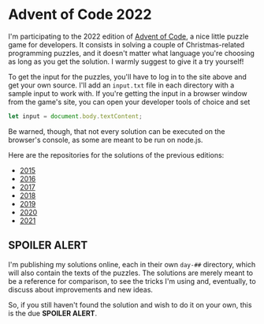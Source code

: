# Advent of Code 2022

I'm participating to the 2022 edition of [Advent of Code](http://adventofcode.com/2022/), a nice little puzzle game for developers. It consists in solving a couple of Christmas-related programming puzzles, and it doesn't matter what language you're choosing as long as you get the solution. I warmly suggest to give it a try yourself!

To get the input for the puzzles, you'll have to log in to the site above and get your own source. I'll add an `input.txt` file in each directory with a sample input to work with. If you're getting the input in a browser window from the game's site, you can open your developer tools of choice and set

```js
let input = document.body.textContent;
```

Be warned, though, that not every solution can be executed on the browser's console, as some are meant to be run on node.js.

Here are the repositories for the solutions of the previous editions:

- [2015](https://github.com/MaxArt2501/advent-of-code-2015)
- [2016](https://github.com/MaxArt2501/advent-of-code-2016)
- [2017](https://github.com/MaxArt2501/advent-of-code-2017)
- [2018](https://github.com/MaxArt2501/advent-of-code-2018)
- [2019](https://github.com/MaxArt2501/advent-of-code-2019)
- [2020](https://github.com/MaxArt2501/advent-of-code-2020)
- [2021](https://github.com/MaxArt2501/advent-of-code-2021)

## SPOILER ALERT

I'm publishing my solutions online, each in their own `day-##` directory, which will also contain the texts of the puzzles. The solutions are merely meant to be a reference for comparison, to see the tricks I'm using and, eventually, to discuss about improvements and new ideas.

So, if you still haven't found the solution and wish to do it on your own, this is the due **SPOILER ALERT**.
